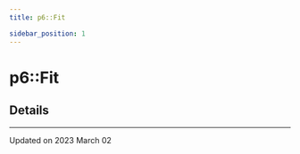 ```yaml
---
title: p6::Fit

sidebar_position: 1
---
```


# p6::Fit





## Details
-------------------------------

Updated on 2023 March 02